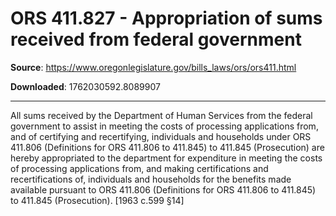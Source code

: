 # ORS 411.827 - Appropriation of sums received from federal government

**Source**: https://www.oregonlegislature.gov/bills_laws/ors/ors411.html

**Downloaded**: 1762030592.8089907

---

All sums received by the Department of Human Services from the federal government to assist in meeting the costs of processing applications from, and of certifying and recertifying, individuals and households under ORS 411.806 (Definitions for ORS 411.806 to 411.845) to 411.845 (Prosecution) are hereby appropriated to the department for expenditure in meeting the costs of processing applications from, and making certifications and recertifications of, individuals and households for the benefits made available pursuant to ORS 411.806 (Definitions for ORS 411.806 to 411.845) to 411.845 (Prosecution). [1963 c.599 §14]